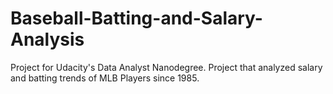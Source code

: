 # Baseball-Batting-and-Salary-Analysis
Project for Udacity's Data Analyst Nanodegree. Project that analyzed salary and batting trends of MLB Players since 1985.
